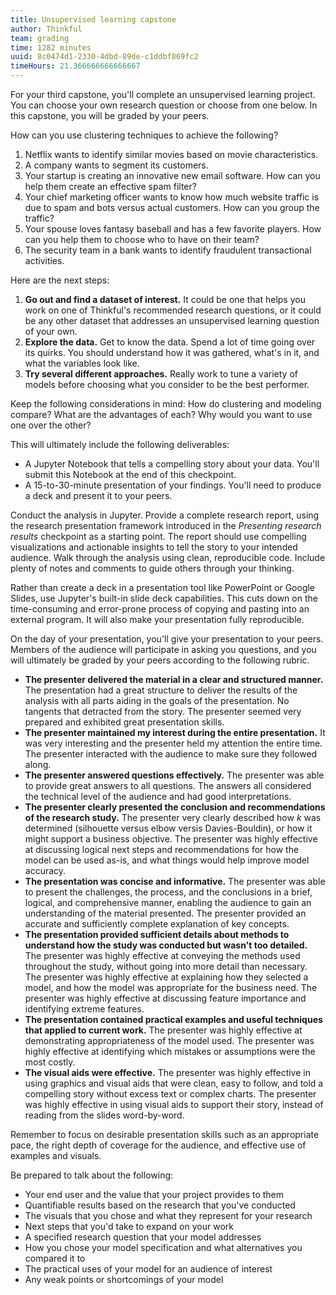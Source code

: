 ```yaml
---
title: Unsupervised learning capstone
author: Thinkful
team: grading
time: 1282 minutes
uuid: 8c0474d1-2330-4dbd-89de-c1ddbf869fc2
timeHours: 21.366666666666667
---
```


For your third capstone, you'll complete an unsupervised learning project. You can choose your own research question or choose from one below. In this capstone, you will be graded by your peers.

How can you use clustering techniques to achieve the following?

1. Netflix wants to identify similar movies based on movie characteristics. 
2. A company wants to segment its customers. 
3. Your startup is creating an innovative new email software. How can you help them create an effective spam filter?
4. Your chief marketing officer wants to know how much website traffic is due to spam and bots versus actual customers. How can you group the traffic?
5. Your spouse loves fantasy baseball and has a few favorite players. How can you help them to choose who to have on their team?
6. The security team in a bank wants to identify fraudulent transactional activities.

Here are the next steps: 

1. **Go out and find a dataset of interest.** It could be one that helps you work on one of Thinkful's recommended research questions, or it could be any other dataset that addresses an unsupervised learning question of your own. 
2. **Explore the data.** Get to know the data. Spend a lot of time going over its quirks. You should understand how it was gathered, what's in it, and what the variables look like.
3. **Try several different approaches.** Really work to tune a variety of models before choosing what you consider to be the best performer. 

Keep the following considerations in mind: How do clustering and modeling compare? What are the advantages of each? Why would you want to use one over the other?

This will ultimately include the following deliverables:

- A Jupyter Notebook that tells a compelling story about your data. You'll submit this Notebook at the end of this checkpoint.
- A 15-to-30-minute presentation of your findings. You'll need to produce a deck and present it to your peers.

Conduct the analysis in Jupyter. Provide a complete research report, using the research presentation framework introduced in the *Presenting research results* checkpoint as a starting point. The report should use compelling visualizations and actionable insights to tell the story to your intended audience. Walk through the analysis using clean, reproducible code. Include plenty of notes and comments to guide others through your thinking.

Rather than create a deck in a presentation tool like PowerPoint or Google Slides, use Jupyter's built-in slide deck capabilities. This cuts down on the time-consuming and error-prone process of copying and pasting into an external program. It will also make your presentation fully reproducible.

On the day of your presentation, you'll give your presentation to your peers. Members of the audience will participate in asking you questions, and you will ultimately be graded by your peers according to the following rubric.

- **The presenter delivered the material in a clear and structured manner.** The presentation had a great structure to deliver the results of the analysis with all parts aiding in the goals of the presentation. No tangents that detracted from the story. The presenter seemed very prepared and exhibited great presentation skills.
- **The presenter maintained my interest during the entire presentation.** It was very interesting and the presenter held my attention the entire time. The presenter interacted with the audience to make sure they followed along.
- **The presenter answered questions effectively.** The presenter was able to provide great answers to all questions. The answers all considered the technical level of the audience and had good interpretations.
- **The presenter clearly presented the conclusion and recommendations of the research study.** The presenter very clearly described how *k* was determined (silhouette versus elbow versis Davies-Bouldin), or how it might support a business objective. The presenter was highly effective at discussing logical next steps and recommendations for how the model can be used as-is, and what things would help improve model accuracy.
- **The presentation was concise and informative.** The presenter was able to present the challenges, the process, and the conclusions in a brief, logical, and comprehensive manner, enabling the audience to gain an understanding of the material presented. The presenter provided an accurate and sufficiently complete explanation of key concepts.
- **The presentation provided sufficient details about methods to understand how the study was conducted but wasn't too detailed.** The presenter was highly effective at conveying the methods used throughout the study, without going into more detail than necessary. The presenter was highly effective at explaining how they selected a model, and how the model was appropriate for the business need. The presenter was highly effective at discussing feature importance and identifying extreme features.
- **The presentation contained practical examples and useful techniques that applied to current work.** The presenter was highly effective at demonstrating appropriateness of the model used. The presenter was highly effective at identifying which mistakes or assumptions were the most costly.
- **The visual aids were effective.** The presenter was highly effective in using graphics and visual aids that were clean, easy to follow, and told a compelling story without excess text or complex charts. The presenter was highly effective in using visual aids to support their story, instead of reading from the slides word-by-word.

Remember to focus on desirable presentation skills such as an appropriate pace, the right depth of coverage for the audience, and effective use of examples and visuals.

Be prepared to talk about the following:
- Your end user and the value that your project provides to them
- Quantifiable results based on the research that you've conducted
- The visuals that you chose and what they represent for your research
- Next steps that you'd take to expand on your work
- A specified research question that your model addresses
- How you chose your model specification and what alternatives you compared it to
- The practical uses of your model for an audience of interest
- Any weak points or shortcomings of your model

